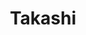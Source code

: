 ---
layout: place
title: "Takashi"
permalink: /utah/salt-lake-city/takashi.html
stateAbbr: UT
stateName: Utah
cityName: Salt Lake City
seo:
  name: "Takashi"
  type: Restaurant
  links: http://takashisushi.com/
description: "Looking for sushi in Salt Lake City, Utah? Check out Takashi for a delightful Japanese dining experience. Enjoy a variety of sushi and other dishes in a welc..."
place_id: ChIJySRBGhD1UocRvck4jYN0_jA
photos:
  - name: >-
      places/ChIJySRBGhD1UocRvck4jYN0_jA/photos/AeeoHcKQYqq1D3XV2xc0BWucZRtZtU9llv4NIEMgM40KrCGDOFeU_XBvnmTQq2JcFpeJ3AyUFkfibeksVuyZ2ny-FDOgmtUuFevLI5P9Kfyvp-NAUC4FNmoVk8qKv5WPfK4WXMVpEQv_Lor1uTDHclTaxF6WTby6t2dnd6pP5tKpbl6GLHSm0vSKhsOPSpB4-W4AaPbG9W7GyRa-uq9QrrEl2PWr3ANvzrpkoPplznaSNQzI4hU43o2HmOXW-JxqxpVxj2_BFjXUjAMi0yNyGK2WWmU0wTUP8d-s2NNExm9lYOBZfuQ1y6MP7yqW6Y08_Csqhx4nurNRlgs_xfiCVatD5H47evJgq-WzvhS4P4jWCjJE2YSrUvfiYYzpp6vU82OLJWg9ID3XCT-fGXzPiYLbxSXVL4GySHspbJfLO1mqx7ARgdsF
    widthPx: 4032
    heightPx: 2268
    authorAttributions:
      - displayName: paolo polizzy
        uri: https://maps.google.com/maps/contrib/113539442713372936191
        photoUri: >-
          https://lh3.googleusercontent.com/a-/ALV-UjXC1XmQ3hnMBQbI3TATtHz0TnM_HEGH3DjkqNTuR8fbFcuvjL8v7Q=s100-p-k-no-mo
    flagContentUri: >-
      https://www.google.com/local/imagery/report/?cb_client=maps_api_places.places_api&image_key=!1e10!2sCIHM0ogKEICAgICE4NLo4wE&hl=en-US
    googleMapsUri: >-
      https://www.google.com/maps/place//data=!3m4!1e2!3m2!1sCIHM0ogKEICAgICE4NLo4wE!2e10!4m2!3m1!1s0x8752f5101a4124c9:0x30fe74838d38c9bd
  - name: >-
      places/ChIJySRBGhD1UocRvck4jYN0_jA/photos/AeeoHcJJoyDeTXdNCu7Q3pKcWQC2iGqTZKfhy0aHdpfhJdIl7RMpWlNnmpqGGsYhaCTfEqEmiRSoVNco70oVzpBQ6pCOCKqPbyeLs37_FvcFmfZLHw1ZQTMH2d4ajMa6pYqU2NnJqMRoTXUhFiisoSAg63J9Rz_pxmQJHsy6VA8zQsy352S0MOG8wfsnQsi-Qt8WTAMHvCe4wJeOlY664HM_l0V4vZad9pEfQXMUjrTy0JzYFIPJ650jc6yn1IpYexzaU1xSDIty-6PRdmPLAv1Ue_mM0x5C8PFM1Q_pSZsHONYTfWK7iadSBP_-bY5MRWeYTIc7VZyek_MWlb_18BJVLgUXpXQJAvBq9Qwo9BwouP1004lBXgzZGvOGBwe8fzTHSkLkTV4YGF79OpRDnz_6kmgHdkHl7icUd6W3m-zGzQKWa_U
    widthPx: 4032
    heightPx: 3024
    authorAttributions:
      - displayName: Courtney Haueter (Paperelli)
        uri: https://maps.google.com/maps/contrib/109926194020683655408
        photoUri: >-
          https://lh3.googleusercontent.com/a-/ALV-UjWK4ngdolByL5v4ZZHUyn_qJ4UX83-owFLwgov_fxdOQRAmDDT2iQ=s100-p-k-no-mo
    flagContentUri: >-
      https://www.google.com/local/imagery/report/?cb_client=maps_api_places.places_api&image_key=!1e10!2sCIHM0ogKEICAgID4ycbvgwE&hl=en-US
    googleMapsUri: >-
      https://www.google.com/maps/place//data=!3m4!1e2!3m2!1sCIHM0ogKEICAgID4ycbvgwE!2e10!4m2!3m1!1s0x8752f5101a4124c9:0x30fe74838d38c9bd
  - name: >-
      places/ChIJySRBGhD1UocRvck4jYN0_jA/photos/AeeoHcIlbr48t7_MPByou8I338wEWuVzx5CM4bam8GX-5Mg4K0dFOyhPRBvBpsivkyzIAeD6hresnFF3_sd2eBNOz9p6sZUbZ4kZreYawjLaA7WPCdzwH4HCod7iCFpGSxs_3AZN7nfY8LG5rCfGe8sL5jxrAUFZgTjBLFxoIOnmbn0OdeZWs1-2t52RslXmc_DH93b-wlSAiZHPf0rRuXTTb28jEPQMnmfPg0iHwe8DYhtXC9IzhwtRYfu559mBq-zwYVMHTyvVGqTkwFVBbzpQnOelKa8HNAfm-03t9fAWHtv9eZ7V26vthMVntwGbQj4F2YugDqUY-o6sUP_AsxJONfIdglcvreCuEwEKxG-KEtshrbC1bEJoKq6f67y8Zne1ffO95QN8GGcJJ-11pqfiQzBENl0aRS7NJuI_ouHrV88u783q
    widthPx: 3000
    heightPx: 3063
    authorAttributions:
      - displayName: Aaron Kamnetz
        uri: https://maps.google.com/maps/contrib/114374676326458873650
        photoUri: >-
          https://lh3.googleusercontent.com/a-/ALV-UjUiVrtomg1Ceh1WrOs7PmSOuv_euMZbzPmshO-HWz2c1BeUe8Tx=s100-p-k-no-mo
    flagContentUri: >-
      https://www.google.com/local/imagery/report/?cb_client=maps_api_places.places_api&image_key=!1e10!2sCIHM0ogKEICAgIC_hMqE3QE&hl=en-US
    googleMapsUri: >-
      https://www.google.com/maps/place//data=!3m4!1e2!3m2!1sCIHM0ogKEICAgIC_hMqE3QE!2e10!4m2!3m1!1s0x8752f5101a4124c9:0x30fe74838d38c9bd
  - name: >-
      places/ChIJySRBGhD1UocRvck4jYN0_jA/photos/AeeoHcKqIjXXA-H6GslaqkcodBsBN7srvyKg2jA9adGiTofTe-FQby1iFFmYPnZmBzcV-8mL8TNvUG8iiT6KpY9wOzacBWfknE9KYWhIf6k56rt9WSK8Qqqs5auSNCJV4uBcbU1uItAk-mPlQNlAQD8pUk-97x0lGGKCT6ilz2sU81h11-UgQLBe2v52Wo-42JiIB31NF9RIcvsgov7d7IDp5PItLf37PiSlhyGP8KtEcpbjBOECg1Q1m1yZ81q5PyMDUdcFdPYj9zyN3hxDxqqMuSlXgOR5yN0RKvpAAp4ae-nNO431hM2ua5A_zmNRiWSFb4bIfsiN37sYDWPjEE9kC59gLg_Qkd_lmiwNwJmnrl2U9PCmsWd-Ldb1fYhVrHtUW7kbCNF1MdOsoqek5b_aWfF9UvdwrbS210Q5B0HkxSs9Mw
    widthPx: 4032
    heightPx: 3024
    authorAttributions:
      - displayName: Jason Seeking
        uri: https://maps.google.com/maps/contrib/114486047944476167426
        photoUri: >-
          https://lh3.googleusercontent.com/a-/ALV-UjWM-CGKs1-0Qv_1BivSzFhow9pDSIs7wlMr413VPbM7cJj_kvER=s100-p-k-no-mo
    flagContentUri: >-
      https://www.google.com/local/imagery/report/?cb_client=maps_api_places.places_api&image_key=!1e10!2sCIHM0ogKEICAgIDby_GASA&hl=en-US
    googleMapsUri: >-
      https://www.google.com/maps/place//data=!3m4!1e2!3m2!1sCIHM0ogKEICAgIDby_GASA!2e10!4m2!3m1!1s0x8752f5101a4124c9:0x30fe74838d38c9bd
  - name: >-
      places/ChIJySRBGhD1UocRvck4jYN0_jA/photos/AeeoHcLgWKIcPmcWplW1LZRGuYhEQPAEUgvvu0F-XzbfzEOoTCl3VFeP18kSyCtBcDHoV5kot7y0UM6lHXrjn457JGpauVbpoNMLUbOhJJtgpjEcFRNYtlwbNM2C6P053if9ktLehqk9ABiDwMm4nUGdXCZJN7UWKgD8i2Nf1uLEiDGNbsHx91SXAcDEdD4u5PBiZqJgeATlds9_wUeSRWV79wBM3EB2TXX7sX108XduxmjJvngIZ44P1dOXzhkjKAlzdSSdQkzWid7ZHf52nfme1_tN4O3yTSs9WTcubQ6-lpBUngWsWfpuLz-14lVtPr2WnC12Y9JlHvPIcUwhpAQTiHkE1CNv1mBGR-qAay9knGjEDala153uEEs3qkUGPUe4kR5L1Zeg8Y5pNDpt4uxsJX5Gp8XvAOwJ0HYYTO4IhfdS3iE
    widthPx: 3024
    heightPx: 4032
    authorAttributions:
      - displayName: Jimi Mark
        uri: https://maps.google.com/maps/contrib/105483476580994938314
        photoUri: >-
          https://lh3.googleusercontent.com/a/ACg8ocKx_KmxNVzGsg_lLFI4VquNXsRgCBOrgFko9daeuQHOMiZcByA=s100-p-k-no-mo
    flagContentUri: >-
      https://www.google.com/local/imagery/report/?cb_client=maps_api_places.places_api&image_key=!1e10!2sCIHM0ogKEICAgIDnlaiE0QE&hl=en-US
    googleMapsUri: >-
      https://www.google.com/maps/place//data=!3m4!1e2!3m2!1sCIHM0ogKEICAgIDnlaiE0QE!2e10!4m2!3m1!1s0x8752f5101a4124c9:0x30fe74838d38c9bd
  - name: >-
      places/ChIJySRBGhD1UocRvck4jYN0_jA/photos/AeeoHcKkRISjS28NtttLCPgJxZmXyL7Xc51ncWdVRGiqPjYV-dK4iY-XvPovz-edSZVdRltD_kEpuK61115ozUnXIo5_8kMMHbFxxry1blPWC_Gt1yt53-Rkbvgv5lFAd6YJlqlOllCwmVOZoJz7_MEhndyVIzTfNFRa43NRTNKlJFqTo3OocodGKlZJiGHUVvOphSecj_yYlxzt1TqZXRJvVk_7-OFby4ByOuKCdwkLabWxLV1HTzAraQXgbTileLYaINHHOA9P7lAz1PYF90AnxkjPFKqnpEQ1I8foV1Pl4ZUzAogw9NFGuMcUaBU26Ct1T6Y5iIF1zbJBX4Kt9P0bm9aBFlZo28N1RmfyOmqHBM2h2jYnz6TKMhEd__6YVPNHvIEqY0B4M9Oesoe2aUp7FOta6EvyAp471f5LY1WZzR2RxQ
    widthPx: 3024
    heightPx: 4032
    authorAttributions:
      - displayName: Patricia Zavala
        uri: https://maps.google.com/maps/contrib/113969574628766813293
        photoUri: >-
          https://lh3.googleusercontent.com/a-/ALV-UjXAMM50ifOySwA_aDLql7XbY70AnAWK3OPH2SEzseyTMGnfsoXD=s100-p-k-no-mo
    flagContentUri: >-
      https://www.google.com/local/imagery/report/?cb_client=maps_api_places.places_api&image_key=!1e10!2sCIHM0ogKEICAgIC7tfnTOg&hl=en-US
    googleMapsUri: >-
      https://www.google.com/maps/place//data=!3m4!1e2!3m2!1sCIHM0ogKEICAgIC7tfnTOg!2e10!4m2!3m1!1s0x8752f5101a4124c9:0x30fe74838d38c9bd
  - name: >-
      places/ChIJySRBGhD1UocRvck4jYN0_jA/photos/AeeoHcIX7ey5-QDF1KeXn4kwdCtNUv6wt6S1hJQIK373aFjQGriIM3k5uT6zGG2bExI3qPC-DhLPh5Oo_HQ0W3ulJhvfy8tf38gLY7-fvhj0zZa1O2oA9IeaP_d-jFXZlqt-JbrLZJbDPVUyLssaIlsSjzL1TurvmQKua-GWAIK_1q1jkiIir2Hb1QSj8qWHnsIPFAJFohS05SWY9aGHrU_qzstkR-SeK1firviuUwNCsrvJrvOp_54hx52SnW5Z8wsgFgO7Z6mQcsEqZzwsfa0A8T7aN2cJoX4sjg8S0K4_ARh4pQYpag_j5LIb6TtIznHGCI_oQtEH4aeznW18ifS6z_FI0MNRKdaRjWPW8WEo4UqWw0OnLlw7mpmeFsjqxmvs4RE73NL7uWfiWytyWrHrlkYQmOs0R_P7atVEIvlMvITcnRv9
    widthPx: 2250
    heightPx: 2252
    authorAttributions:
      - displayName: Ziyuan Wang
        uri: https://maps.google.com/maps/contrib/111820666023498289176
        photoUri: >-
          https://lh3.googleusercontent.com/a/ACg8ocLVu9T59svkArIRbirTGGys8qpKgeyr7FcZykI1LxhXnUBjQA=s100-p-k-no-mo
    flagContentUri: >-
      https://www.google.com/local/imagery/report/?cb_client=maps_api_places.places_api&image_key=!1e10!2sCIHM0ogKEICAgIC1oa2MxAE&hl=en-US
    googleMapsUri: >-
      https://www.google.com/maps/place//data=!3m4!1e2!3m2!1sCIHM0ogKEICAgIC1oa2MxAE!2e10!4m2!3m1!1s0x8752f5101a4124c9:0x30fe74838d38c9bd
  - name: >-
      places/ChIJySRBGhD1UocRvck4jYN0_jA/photos/AeeoHcIlnhrBPygAoshO3LVqJMTHEtwJFUMqTe1hnOXnhoMbS39AghGAOdwlGsx1J4TdcfHx59XfTpZszboQouAFDojQy-Fc-PT7yBf9omS4PnDkmUPVJWvf3HGxJmj2xE23zJ8_F2BTqHvwUUS4NNHfltySvdtN4Ln1kyal981CkgIgfElXi_RhTHLIVkAxm6WJyNzGf0lUcAnV1QX1L08dfDIjUR2lw39z-YLugI57VB-wS2UoBriM2RT1OeZxF8qkZTjcE74jthFV46bgON2Z_RFmcdtAFbGZO3jfyWLZWIOKtlreexujcEI7wRImGjLVr4CVLplHJL2zfSp5RRDbBGHwy1yq12kqyWSdVpYaZ-0tOrLMfioW8xzYUDVkRAPsBR8SVOxw5hWnzJx7vWHK5tp-ydOiWU21L8oKTVZ-YkKZiA
    widthPx: 4032
    heightPx: 2268
    authorAttributions:
      - displayName: Andrea Nava
        uri: https://maps.google.com/maps/contrib/109967952370306001483
        photoUri: >-
          https://lh3.googleusercontent.com/a-/ALV-UjUJ_FKP_gnJrqr-JxkDbJmkyREy7-vNVITQgUtJuNCdAxdr6EOF=s100-p-k-no-mo
    flagContentUri: >-
      https://www.google.com/local/imagery/report/?cb_client=maps_api_places.places_api&image_key=!1e10!2sCIHM0ogKEICAgICX2L32JA&hl=en-US
    googleMapsUri: >-
      https://www.google.com/maps/place//data=!3m4!1e2!3m2!1sCIHM0ogKEICAgICX2L32JA!2e10!4m2!3m1!1s0x8752f5101a4124c9:0x30fe74838d38c9bd
  - name: >-
      places/ChIJySRBGhD1UocRvck4jYN0_jA/photos/AeeoHcLSxZc0nXznqZjMCPBHPUUCRtC_-DotYQ0M1m-HPcTWoVZBLK_Qnsqbaeb4Iwrsb-LE_l_gpgVrPHsmaVhnrAXyaSY3IrJm_9nUNQzQFag80cN-V9KWohrRmZ4ishxPJLFkO2q9XVcZNtqdCxok8Ryguyx2kezpaXtPoHgGXAdjow2IcB0PQxUFbFA4IeU-VrsD-C_qmEHt3VRS8c7ske0BAs1BVVjjqrR5ugTjlIPr4_7iNeWhkB4wu1x-OwG2N3vv1bYdRH_fYuV5AY11YGDpy0pCMIAQsGaXib0_rgvT0qlB4j-x7ULLA57bJ06u0RpQEh64Bk7klcMUUslbzAeyRAesJeMOGm4dKOr5ZplAPIHC5FSW0HWGP9sjPvXH4fAyrHC8HgGCrJvkSXr3nLiNRZGF0oi165UJEW_riGYWLA
    widthPx: 3024
    heightPx: 4032
    authorAttributions:
      - displayName: Michelle Chen
        uri: https://maps.google.com/maps/contrib/110200458743737832135
        photoUri: >-
          https://lh3.googleusercontent.com/a/ACg8ocK_JGWPijH4M1FleUUxIzvnndW6DdYxeLbQ_QSOyYYzpiHY6s0=s100-p-k-no-mo
    flagContentUri: >-
      https://www.google.com/local/imagery/report/?cb_client=maps_api_places.places_api&image_key=!1e10!2sCIHM0ogKEICAgICfw8OeJw&hl=en-US
    googleMapsUri: >-
      https://www.google.com/maps/place//data=!3m4!1e2!3m2!1sCIHM0ogKEICAgICfw8OeJw!2e10!4m2!3m1!1s0x8752f5101a4124c9:0x30fe74838d38c9bd
  - name: >-
      places/ChIJySRBGhD1UocRvck4jYN0_jA/photos/AeeoHcKNVnj4xyUvo6IaAgkbZMV0tuVOsmgn3qUzKWSr05pM3P2FmBSoPV2Aq_BIBm24_CcQ3cCcvv5VchkXQpibi2Cn5k1QdabyIJIuW6AltgnW765gi1z61RSe1v4mO1nc3L93a3gupI-s5t5n2y9jh8YHY4siAeEYZH55MygQiC7NLWHse0bZPXUNK9ImhzzzoNoICEAZXxkVmrtfYaaKnVvimAHCkWftFPqm2lHPY30t51UK0-3qorBWiFe_rYwbs1RaH9bXSqxbTq4KOTqPL_0KCJ2D7Xb_dWvfc-HFRnWY8_2jizWHKFN6roD7tCTJAyTT6opp_JnstzAcWlR4lfKZvENMdNHUvLc5sATm7uo_CtibUeLRlxG3pEUK_d3KK8XiFjFDhj4WMQhpKglgkmPYmJ3gGw7lXYr04XJHXD3OXw
    widthPx: 4032
    heightPx: 2268
    authorAttributions:
      - displayName: Paul G
        uri: https://maps.google.com/maps/contrib/117794907063328158466
        photoUri: >-
          https://lh3.googleusercontent.com/a-/ALV-UjWphg0m6Tubi2qclJ4yysJ9VNHO7jROEK_1YyaTFCglJyriwNgI=s100-p-k-no-mo
    flagContentUri: >-
      https://www.google.com/local/imagery/report/?cb_client=maps_api_places.places_api&image_key=!1e10!2sCIHM0ogKEICAgICj7tTtVQ&hl=en-US
    googleMapsUri: >-
      https://www.google.com/maps/place//data=!3m4!1e2!3m2!1sCIHM0ogKEICAgICj7tTtVQ!2e10!4m2!3m1!1s0x8752f5101a4124c9:0x30fe74838d38c9bd
address: 18 W Market St, Salt Lake City, UT 84101, USA
street: 18 W Market St
city: Salt Lake City
state: UT
zip: '84101'
country: USA
neighborhood: Rio Grande
latitude: '40.761832'
longitude: '-111.891870'
accessibility_options:
  wheelchairAccessibleParking: true
  wheelchairAccessibleEntrance: true
  wheelchairAccessibleRestroom: true
  wheelchairAccessibleSeating: true
business_status: OPERATIONAL
name: Takashi
google_maps_links:
  directionsUri: >-
    https://www.google.com/maps/dir//''/data=!4m7!4m6!1m1!4e2!1m2!1m1!1s0x8752f5101a4124c9:0x30fe74838d38c9bd!3e0
  placeUri: https://maps.google.com/?cid=3530387266263894461
  writeAReviewUri: >-
    https://www.google.com/maps/place//data=!4m3!3m2!1s0x8752f5101a4124c9:0x30fe74838d38c9bd!12e1
  reviewsUri: >-
    https://www.google.com/maps/place//data=!4m4!3m3!1s0x8752f5101a4124c9:0x30fe74838d38c9bd!9m1!1b1
  photosUri: >-
    https://www.google.com/maps/place//data=!4m3!3m2!1s0x8752f5101a4124c9:0x30fe74838d38c9bd!10e5
primary_type: Japanese Restaurant
opening_hours:
  regular: null
  current: null
secondary_opening_hours:
  regular:
    weekdayDescriptions: null
    type: null
  current:
    weekdayDescriptions: null
    type: null
phone: (801) 519-9595
price_level: PRICE_LEVEL_MODERATE
price_range: $50 &ndash; $100
rating: '4.6'
rating_count: 2997
website: http://takashisushi.com/
reviews: null
parking_options: null
payment_options: null
allow_dogs: null
curbside_pickup: null
delivery: null
dine_in: null
good_for_children: null
good_for_groups: null
good_for_sports: null
live_music: null
menu_for_children: null
outdoor_seating: null
reservable: null
restroom: null
serves_beer: null
serves_breakfast: null
serves_brunch: null
serves_cocktails: null
serves_coffee: null
serves_dinner: null
serves_dessert: null
serves_lunch: null
serves_vegetarian_food: null
serves_wine: null
takeout: null
summary: null

---